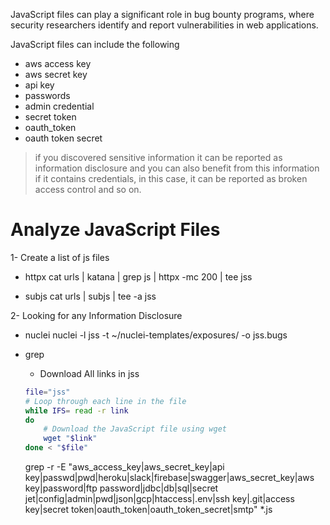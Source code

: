 
JavaScript files can play a significant role in bug bounty programs, 
where security researchers identify and report vulnerabilities in web applications. 

JavaScript files can include the following
- aws access key
- aws secret key
- api key
- passwords
- admin credential
- secret token
- oauth_token
- oauth token secret

> if you discovered sensitive information it can be reported as information disclosure and you can also benefit from this information if it contains credentials, in this case, it can be reported as broken access control and so on.


# Analyze JavaScript Files

1- Create a list of js files

- httpx
    cat urls | katana | grep js | httpx -mc 200 | tee jss

- subjs
  cat urls | subjs | tee -a jss

2- Looking for any Information Disclosure

- nuclei
    nuclei -l jss -t ~/nuclei-templates/exposures/ -o jss.bugs

- grep
    - Download All links in jss
    
    ```sh
    file="jss"
    # Loop through each line in the file
    while IFS= read -r link
    do
        # Download the JavaScript file using wget
        wget "$link"
    done < "$file"
    ```

    grep -r -E "aws_access_key|aws_secret_key|api key|passwd|pwd|heroku|slack|firebase|swagger|aws_secret_key|aws key|password|ftp password|jdbc|db|sql|secret jet|config|admin|pwd|json|gcp|htaccess|.env|ssh key|.git|access key|secret token|oauth_token|oauth_token_secret|smtp" *.js